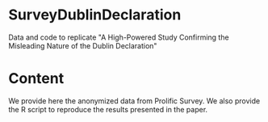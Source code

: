 # SurveyDublinDeclaration

Data and code to replicate "A High-Powered Study Confirming the Misleading Nature of the Dublin Declaration"

# Content

We provide here the anonymized data from Prolific Survey. We also provide the R script to reproduce the results presented in the paper. 
